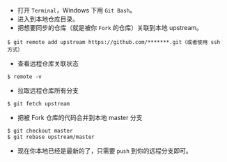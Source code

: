 * 打开 `Terminal`，Windows 下用 `Git Bash`。
* 进入到本地仓库目录。
* 把想要同步的仓库（就是被你 `Fork` 的仓库）关联到本地 upstream。
```
$ git remote add upstream https://github.com/*******.git（或者使用 ssh 方式）
```
* 查看远程仓库关联状态
```
$ remote -v
```
* 拉取远程仓库所有分支
```
$ git fetch upstream 
```
* 把被 Fork 仓库的代码合并到本地 master 分支
```
$ git checkout master
$ git rebase upstream/master
```
* 现在你本地已经是最新的了，只需要 `push` 到你的远程分支即可。
